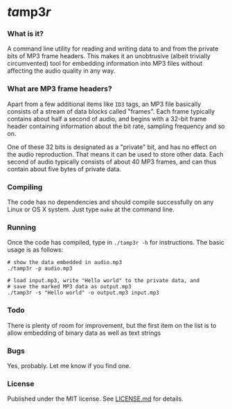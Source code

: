 # <i>ta</i><b>mp3</b><i>r</i>

### What is it?

A command line utility for reading and writing data to and from the private bits of MP3 frame headers. This makes it an unobtrusive (albeit trivially circumvented) tool for embedding information into MP3 files without affecting the audio quality in any way.

### What are MP3 frame headers?

Apart from a few additional items like `ID3` tags, an MP3 file basically consists of a stream of data blocks called "frames". Each frame typically contains about half a second of audio, and begins with a 32-bit frame header containing information about the bit rate, sampling frequency and so on.

One of these 32 bits is designated as a "private" bit, and has no effect on the audio reproduction. That means it can be used to store other data. Each second of audio typically consists of about 40 MP3 frames, and can thus contain about five bytes of private data.

### Compiling

The code has no dependencies and should compile successfully on any Linux or OS X system. Just type `make` at the command line.

### Running

Once the code has compiled, type in `./tamp3r -h` for instructions. The basic usage is as follows:

    # show the data embedded in audio.mp3
    ./tamp3r -p audio.mp3

    # load input.mp3, write "Hello world" to the private data, and
    # save the marked MP3 data as output.mp3
    ./tamp3r -s "Hello world" -o output.mp3 input.mp3

### Todo

There is plenty of room for improvement, but the first item on the list is to allow embedding of binary data as well as text strings

### Bugs

Yes, probably. Let me know if you find one.

### License

Published under the MIT license. See [LICENSE.md](LICENSE.md) for details.
